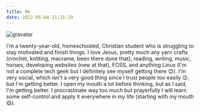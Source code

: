 ```yaml
---
title: Me
date: 2022-05-04 21:21:29
---
```


![gravatar](https://www.gravatar.com/avatar/8305681be23372ec3c774233546f849f?s=150)

I'm a twenty-year-old,  homeschooled, Christian student who is struggling to stay motivated and finish things. I love Jesus, pretty much any yarn crafts (crochet, knitting, macrame, been there done that), reading, writing, music, horses, developing websites (new at that), FOSS, and anything Linux (I'm not a complete tech geek but I definitely see myself getting there 😊). I'm very social, which isn't a very good thing since I trust people too easily 😉, but I'm getting better. I open my mouth a lot before thinking, but as I said, I'm getting better. I procrastinate way too much but prayerfully I will learn some self-control and apply it everywhere in my life (starting with my mouth😋).
